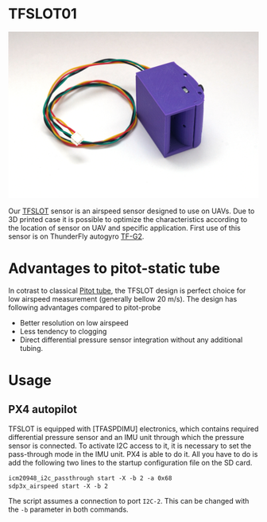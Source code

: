 # TFSLOT01

![TFSLOT01A prototype](doc/img/TFSLOT01A.jpg)

Our [TFSLOT](https://github.com/ThunderFly-aerospace/TFSLOT01) sensor is an airspeed sensor designed to use on UAVs. Due to 3D printed case it is possible to optimize the characteristics according to the location of sensor on UAV and specific application. First use of this sensor is on ThunderFly autogyro [TF-G2](https://github.com/ThunderFly-aerospace/TF-G2/).


# Advantages to pitot-static tube

In cotrast to classical [Pitot tube](https://en.wikipedia.org/wiki/Pitot_tube), the TFSLOT design is perfect choice for low airspeed measurement (generally bellow 20 m/s).
The design has following advantages compared to pitot-probe

  * Better resolution on low airspeed
  * Less tendency to clogging
  * Direct differential pressure sensor integration without any additional tubing.

# Usage 

## PX4 autopilot
TFSLOT is equipped with [TFASPDIMU] electronics, which contains required differential pressure sensor and an IMU unit through which the pressure sensor is connected. To activate I2C access to it, it is necessary to set the pass-through mode in the IMU unit. PX4 is able to do it. All you have to do is add the following two lines to the startup configuration file on the SD card.

```
icm20948_i2c_passthrough start -X -b 2 -a 0x68
sdp3x_airspeed start -X -b 2
```

The script assumes a connection to port `I2C-2`. This can be changed with the `-b` parameter in both commands. 
